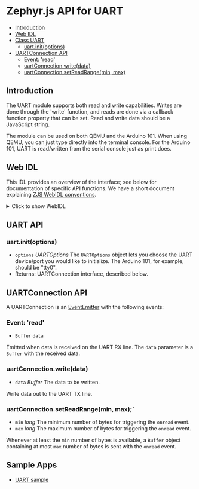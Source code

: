 Zephyr.js API for UART
======================

* [Introduction](#introduction)
* [Web IDL](#web-idl)
* [Class UART](#uart-api)
  * [uart.init(options)](#uartinitoptions)
* [UARTConnection API](#uartconnection-api)
  * [Event: 'read'](#event-read)
  * [uartConnection.write(data)](#uartconnectionwritedata)
  * [uartConnection.setReadRange(min, max)](#uartconnectionsetreadrangemin-max)

Introduction
------------
The UART module supports both read and write capabilities. Writes are
done through the 'write' function, and reads are done via a callback function property that
can be set. Read and write data should be a JavaScript string.

The module can be used on both QEMU and the Arduino 101. When using QEMU, you
can just type directly into the terminal console. For the Arduino 101, UART is
read/written from the serial console just as print does.

Web IDL
-------
This IDL provides an overview of the interface; see below for
documentation of specific API functions.  We have a short document
explaining [ZJS WebIDL conventions](Notes_on_WebIDL.md).

<details>
<summary>Click to show WebIDL</summary>
<pre>// require returns a UART object
// var uart = require('uart');<p>interface UART {
    UARTConnection init(UARTOptions options);
};<p>dictionary UARTOptions {
    string port;
    // long baud = 115200;
    // long dataBits = 8;
    // long stopBits = 1;
    // UARTParity parity = "none";
    // boolean flowControl = false;
};<p>[ExternalInterface=(buffer,Buffer)]
interface UARTConnection: EventEmitter {
    // void close();
    void write(Buffer data);
    void setReadRange(long min, long max);
};<p>enum UARTParity { "none", "event", "odd" }
</pre>
</details>

UART API
--------
### uart.init(options)
* `options` *UARTOptions* The `UARTOptions` object lets you choose the
  UART device/port you would like to initialize. The Arduino 101, for
  example, should be "tty0".
* Returns: UARTConnection interface, described below.

UARTConnection API
------------------

A UARTConnection is an [EventEmitter](./events.md) with the following events:

### Event: 'read'
* `Buffer` `data`

Emitted when data is received on the UART RX line. The `data` parameter is a
`Buffer` with the received data.

### uartConnection.write(data)
* `data` *Buffer* The data to be written.

Write data out to the UART TX line.

### uartConnection.setReadRange(min, max);`
* `min` *long* The minimum number of bytes for triggering the `onread` event.
* `max` *long* The maximum number of bytes for triggering the `onread` event.

Whenever at least the `min` number of bytes is available, a `Buffer` object
containing at most `max` number of bytes is sent with the `onread` event.

Sample Apps
-----------
* [UART sample](../samples/UART.js)

